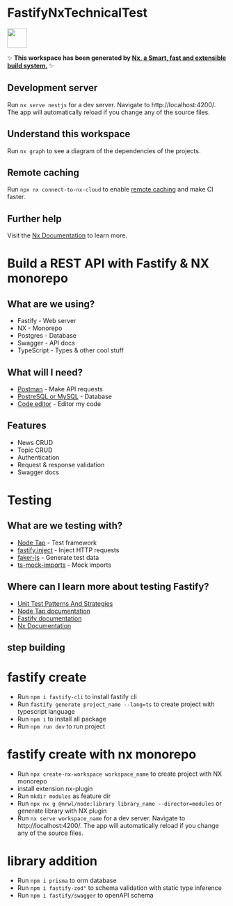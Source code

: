 # FastifyNxTechnicalTest

<a alt="Nx logo" href="https://nx.dev" target="_blank" rel="noreferrer"><img src="https://raw.githubusercontent.com/nrwl/nx/master/images/nx-logo.png" width="45"></a>

✨ **This workspace has been generated by [Nx, a Smart, fast and extensible build system.](https://nx.dev)** ✨

## Development server

Run `nx serve nestjs` for a dev server. Navigate to http://localhost:4200/. The app will automatically reload if you change any of the source files.

## Understand this workspace

Run `nx graph` to see a diagram of the dependencies of the projects.

## Remote caching

Run `npx nx connect-to-nx-cloud` to enable [remote caching](https://nx.app) and make CI faster.

## Further help

Visit the [Nx Documentation](https://nx.dev) to learn more.



# Build a REST API with Fastify & NX monorepo

## What are we using?
* Fastify - Web server
* NX - Monorepo
* Postgres - Database
* Swagger - API docs
* TypeScript - Types & other cool stuff

## What will I need?
* [Postman](https://www.postman.com/) - Make API requests
* [PostreSQL or MySQL](https://github.com/tomanagle/awesome-docker-compose) - Database
* [Code editor](https://jetbrains.com/idea/) - Editor my code

## Features
* News CRUD
* Topic CRUD
* Authentication
* Request & response validation
* Swagger docs

# Testing
## What are we testing with?
* [Node Tap](https://node-tap.org/) - Test framework
* [fastify.inject](https://www.fastify.io/docs/latest/Guides/Testing/#benefits-of-using-fastifyinject) - Inject HTTP requests
* [faker-js](@faker-js/faker) - Generate test data
* [ts-mock-imports](https://www.npmjs.com/package/ts-mock-imports) - Mock imports


## Where can I learn more about testing Fastify?
* [Unit Test Patterns And Strategies](https://github.com/knockaway/unit-test-patterns-and-strategies)
* [Node Tap documentation](https://node-tap.org/docs/getting-started/)
* [Fastify documentation](https://www.fastify.io/docs/latest/Guides/Testing/)
* [Nx Documentation](https://nx.dev/getting-started/package-based-repo-tutorial)

## step building
# fastify create
* Run `npm i fastify-cli` to install fastify cli
* Run `fastify generate project_name --lang=ts` to create project with typescript language
* Run `npm i` to install all package
* Run `npm run dev` to run project

# fastify create with nx monorepo
* Run `npx create-nx-workspace workspace_name` to create project with NX monorepo
* install extension nx-plugin
* Run `mkdir modules` as feature dir
* Run `npx nx g @nrwl/node:library library_name --director=modules` or generate library with NX plugin
* Run `nx serve workspace_name` for a dev server. Navigate to http://localhost:4200/. The app will automatically reload if you change any of the source files.

# library addition
* Run `npm i prisma` to orm database
* Run `npm i fastify-zod"` to schema validation with static type inference
* Run `npm i fastify/swagger` to openAPI schema
